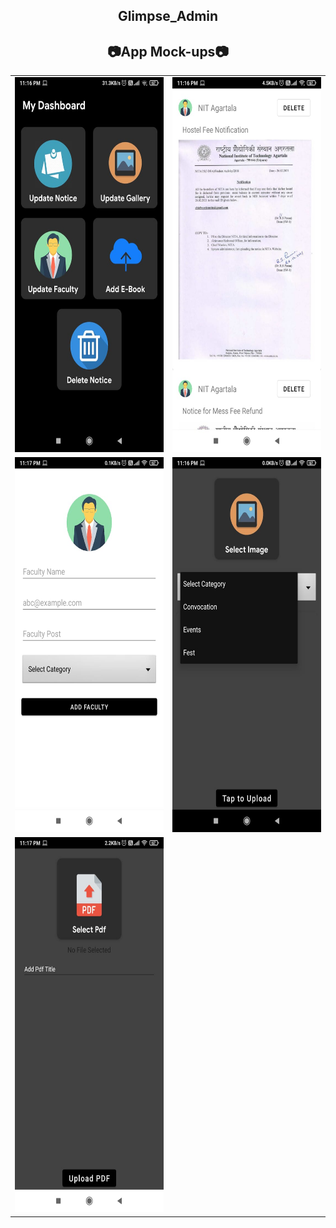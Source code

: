 <div align="center">

## Glimpse_Admin

</div>

<div align="center">

## 📷App Mock-ups📷

<table>
<tr>
  <td><img src = "Screenshots\Dashboard.jpeg" width = 300 height = 600></td>
  <td><img src = "Screenshots\Delete Notice.jpeg" width = 300 height = 600></td>
</tr>
<tr>
  <td><img src = "Screenshots\Faculty.jpeg" width = 300 height = 600></td>
  <td><img src = "Screenshots\Update Gallery.jpeg" width = 300 height = 600></td>
</tr>
<tr>  
  <td><img src = "Screenshots\Upload Ebook.jpeg" width = 300 height = 600></td>
</tr>
</table>

</div>